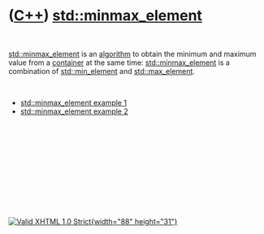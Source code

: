 



 

 

 

 

 

([C++](Cpp.htm)) [std::minmax\_element](CppMinmax_element.htm)
==============================================================

 

[std::minmax\_element](CppMinmax_element.htm) is an
[algorithm](CppAlgorithm.htm) to obtain the minimum and maximum value
from a [container](CppContainer.htm) at the same time:
[std::minmax\_element](CppMinmax_element.htm) is a combination of
[std::min\_element](CppMin_element.htm) and
[std::max\_element](CppMax_element.htm).

 

-   [std::minmax\_element example 1](CppMinmax_elementExample1.htm)
-   [std::minmax\_element example 2](CppMinmax_elementExample2.htm)

 

 

 

 

 





 

[![Valid XHTML 1.0 Strict](valid-xhtml10.png){width="88"
height="31"}](http://validator.w3.org/check?uri=referer)
